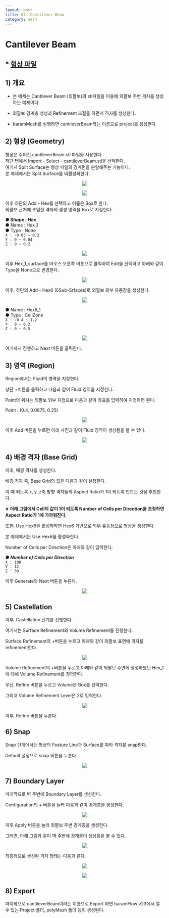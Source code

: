 ```yaml
---
layout: post
title: 03. Cantilever Beam
category: mesh
---
```


# Cantilever Beam 

## * [형상 파일](https://drive.google.com/file/d/1WsbkUpeVhtj8RlEXlhHEVLmwsnjyem5v/view?usp=sharing) 

## 1) 개요 
* 본 예제는 Cantilever Beam (외팔보)의 stl파일을 이용해 외팔보 주변 격자를 생성하는 예제이다.<br>

* 외팔보 경계층 생성과 Refinement 조절을 하면서 격자를 생성한다. <br>

* baramMesh를 실행하면 cantileverBeam라는 이름으로 project를 생성한다.<br>

## 2) 형상 (Geometry)
형상은 주어진 cantileverBeam.stl 파일을 사용한다. <br>
하단 탭에서 Import - Select - cantileverBeam.stl을 선택한다. <br>
여기서 Split Surface는 형상 파일의 경계면을 분할해주는 기능이다.<br>
본 예제에서는 Split Surface를 비활성화한다.<br>


<p align='center'>
    <img src="https://github.com/nextfoam/baram-pages/raw/main/screenshots/mesh/cantileverBeam/1.png"><br>
</p>

<p align='center'>
    <img src="https://github.com/nextfoam/baram-pages/raw/main/screenshots/mesh/cantileverBeam/2.png"><br>
</p>

이후 하단의 Add - Hex를 선택하고 이름은 Box로 한다.<br>
외팔보 근처에 조밀한 격자의 생성 영역을 Box로 지정한다.<br>

***●  Shape : Hex***<br>
●  Name : Hex_1<br>
●  Type : None<br>
```X : -0.05 ~ 0.2```<br>
```Y : 0 ~ 0.04```<br>
```Z : 0 ~ 0.2```<br>

<p align='center'>
    <img src="https://github.com/nextfoam/baram-pages/raw/main/screenshots/mesh/cantileverBeam/3.png"><br>
</p>

이후 Hex_1_surface를 마우스 오른쪽 버튼으로 클릭하여 Edit을 선택하고 아래와 같이 Type을 None으로 변경한다.<br>

<p align='center'>
    <img src="https://github.com/nextfoam/baram-pages/raw/main/screenshots/mesh/cantileverBeam/4.png"><br>
</p>

이후, 하단의 Add - Hex6 (6Sub-Srfaces)로 외팔보 외부 유동장을 생성한다.<br>

<p align='center'>
    <img src="https://github.com/nextfoam/baram-pages/raw/main/screenshots/mesh/cantileverBeam/addHex6.png"><br>
</p>

●  Name : Hex6_1<br>
●  Type : CellZone<br>
```X : -0.4 ~ 1.2```<br>
```Y : 0 ~ 0.2```<br>
```Z : 0 ~ 0.5```<br>

<p align='center'>
    <img src="https://github.com/nextfoam/baram-pages/raw/main/screenshots/mesh/cantileverBeam/Hex6.png"><br>
</p>

여기까지 진행하고 Next 버튼을 클릭한다.<br>

## 3) 영역 (Region)
Region에서는 Fluid의 영역을 지정한다. <br>

상단 +버튼을 클릭하고 다음과 같이 Fluid 영역을 지정한다.<br>

Point의 위치는 외팔보 외부 지점으로 다음과 같이 좌표를 입력하여 지정하면 된다.<br>

Point : (0.4, 0.0875, 0.25) <br>

<p align='center'>
    <img src="https://github.com/nextfoam/baram-pages/raw/main/screenshots/mesh/cantileverBeam/5.png"><br>
</p>

이후 Add 버튼을 누르면 아래 사진과 같이 Fluid 영역이 생성됨을 볼 수 있다.<br>

<p align='center'>
    <img src="https://github.com/nextfoam/baram-pages/raw/main/screenshots/mesh/cantileverBeam/6.png"><br>
</p>

## 4) 배경 격자 (Base Grid)
이후, 배경 격자를 생성한다.<br>

배경 격자 즉, Base Grid의 값은 다음과 같이 설정한다.<br>

이 때 되도록 x, y, z축 방향 격자들의 Aspect Ratio가 1이 되도록 만드는 것을 추천한다.<br>

**※ 아래 그림에서 Cell의 값이 1이 되도록 Number of Cells per Direction을 조정하면 Aspect Ratio가 1에 가까워진다.<br>**

또한, Use Hex6을 활성화하면 Hex6 기반으로 외부 유동장으로 형상을 생성한다.<br>

본 예제에서는 Use Hex6을 활성화한다.<br>

Number of Cells per Direction은 아래와 같이 입력한다.<br>

***●  Number of Cells per Direction***<br>
```X : 100```<br>
```Y : 12```<br>
```Z : 30```<br>

이후 Generate와 Next 버튼을 누른다.

<p align='center'>
    <img src="https://github.com/nextfoam/baram-pages/raw/main/screenshots/mesh/cantileverBeam/7.png"><br>
</p>

## 5) Castellation
이후, Castellation 단계를 진행한다.<br>

여기서는 Surface Refinement와 Volume Refinement를 진행한다.<br>

Surface Refinement의 +버튼을 누르고 아래와 같이 외팔보 표면에 격자를 refinement한다.<br>

<p align='center'>
    <img src="https://github.com/nextfoam/baram-pages/raw/main/screenshots/mesh/cantileverBeam/surfaceRefinement.png"><br>
</p>

Volume Refinement의 +버튼을 누르고 아래와 같이 외팔보 주변에 생성하였던 Hex_1에 대해 Volume Refinement를 정의한다.<br>

우선, Refine 버튼을 누르고 Volume은 Box를 선택한다.<br>

그리고 Volume Refinement Level은 2로 입력한다.<br>

<p align='center'>
    <img src="https://github.com/nextfoam/baram-pages/raw/main/screenshots/mesh/cantileverBeam/8.png"><br>
</p>

이후, Refine 버튼을 누른다.<br>

## 6) Snap
Snap 단계에서는 형상의 Feature Line과 Surface를 따라 격자를 snap한다.<br>

Default 설정으로 snap 버튼을 누른다.<br>

<p align='center'>
    <img src="https://github.com/nextfoam/baram-pages/raw/main/screenshots/mesh/cantileverBeam/9.png"><br>
</p>

## 7) Boundary Layer
마지막으로 벽 주변에 Boundary Layer를 생성한다.<br>

Configuration의 + 버튼을 눌러 다음과 같이 경계층을 생성한다.<br>

<p align='center'>
    <img src="https://github.com/nextfoam/baram-pages/raw/main/screenshots/mesh/cantileverBeam/10.png"><br>
</p>

이후 Apply 버튼을 눌러 외팔보 주변 경계층을 생성한다.<br>

그러면, 아래 그림과 같이 벽 주변에 경계층이 생성됨을 볼 수 있다.<br>

<p align='center'>
    <img src="https://github.com/nextfoam/baram-pages/raw/main/screenshots/mesh/cantileverBeam/13.png"><br>
</p>

최종적으로 생성된 격자 형태는 다음과 같다.<br>

<p align='center'>
    <img src="https://github.com/nextfoam/baram-pages/raw/main/screenshots/mesh/cantileverBeam/14.png"><br>
</p>

<p align='center'>
    <img src="https://github.com/nextfoam/baram-pages/raw/main/screenshots/mesh/cantileverBeam/15.png"><br>
</p>

## 8) Export
마지막으로 cantileverBeam이라는 이름으로 Export 하면 baramFlow v23에서 열 수 있는 Project 폴더, polyMesh 폴더 등이 생성된다.<br>